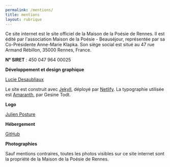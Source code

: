 ```yaml
---
permalink: /mentions/
title: mentions
layout: rubrique
---
```

Ce site internet est le site officiel de la Maison de la Poésie de Rennes. Il est édité par l'association Maison de la Poésie - Beauséjour, représentée par sa Co-Présidente Anne-Marie Klapka. Son siège social est situé au 47 rue Armand Rébillon, 35000 Rennes, France.

**N° SIRET** : 450 047 964 00025

**Développement et design graphique**

[Lucie Desaubliaux](https://luciedesaubliaux.fr)

Le site est construit avec [Jekyll](https://jekyllrb.com/), déployé par [Netlify](https://www.netlify.com/). La typographie utilisée est [Amaranth](https://www.design-research.be/by-womxn/), par Gesine Todt.

**Logo**

[Julien Posture](https://julienposture.com/)

**Hébergement**

[GitHub](https://github.com/)

**Photographies**

Sauf mentions contraires, toutes les photos visibles sur ce site internet sont la propriété de la Maison de la Poésie de Rennes.